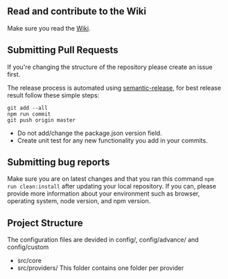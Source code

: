 ## Read and contribute to the Wiki

Make sure you read the [Wiki](https://github.com/angulartics/angulartics2/wiki).

## Submitting Pull Requests

If you're changing the structure of the repository please create an issue first.

The release process is automated using [semantic-release](https://github.com/semantic-release/semantic-release), for best release result follow these simple steps:

```
git add --all
npm run commit
git push origin master
```

* Do not add/change the package.json version field.
* Create unit test for any new functionality you add in your commits.

## Submitting bug reports

Make sure you are on latest changes and that you ran this command `npm run clean:install` after updating your local repository. If you can, please provide more information about your environment such as browser, operating system, node version, and npm version.

## Project Structure

The configuration files are devided in config/, config/advance/ and config/custom
- src/core 
- src/providers/ This folder contains one folder per provider